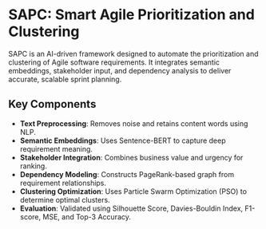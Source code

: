 # SAPC: Smart Agile Prioritization and Clustering

SAPC is an AI-driven framework designed to automate the prioritization and clustering of Agile software requirements. It integrates semantic embeddings, stakeholder input, and dependency analysis to deliver accurate, scalable sprint planning.

## Key Components
- **Text Preprocessing**: Removes noise and retains content words using NLP.
- **Semantic Embeddings**: Uses Sentence-BERT to capture deep requirement meaning.
- **Stakeholder Integration**: Combines business value and urgency for ranking.
- **Dependency Modeling**: Constructs PageRank-based graph from requirement relationships.
- **Clustering Optimization**: Uses Particle Swarm Optimization (PSO) to determine optimal clusters.
- **Evaluation**: Validated using Silhouette Score, Davies-Bouldin Index, F1-score, MSE, and Top-3 Accuracy.


